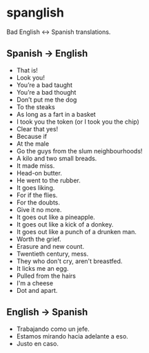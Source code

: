 # spanglish
Bad English &lt;-> Spanish translations.

## Spanish -> English

- That is!
- Look you!
- You’re a bad taught
- You’re a bad thought
- Don’t put me the dog
- To the steaks
- As long as a fart in a basket
- I took you the token (or I took you the chip)
- Clear that yes!
- Because if
- At the male
- Go the guys from the slum neighbourhoods!
- A kilo and two small breads.
- It made miss.
- Head-on butter.
- He went to the rubber.
- It goes liking.
- For if the flies.
- For the doubts.
- Give it no more.
- It goes out like a pineapple.
- It goes out like a kick of a donkey.
- It goes out like a punch of a drunken man.
- Worth the grief.
- Erasure and new count.
- Twentieth century, mess.
- They who don't cry, aren't breastfed.
- It licks me an egg.
- Pulled from the hairs
- I'm a cheese
- Dot and apart.

## English -> Spanish

- Trabajando como un jefe.
- Estamos mirando hacia adelante a eso.
- Justo en caso.
